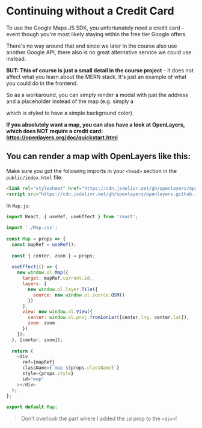 # Continuing without a Credit Card
To use the Google Maps JS SDK, you unfortunately need a credit card - event though you're most likely staying within the free tier Google offers.

There's no way around that and since we later in the course also use another Google API, there also is no great alternative service we could use instead.

**BUT: This of course is just a small detail in the course project** - it does not affect what you learn about the MERN stack. It's just an example of what you could do in the frontend.

So as a workaround, you can simply render a modal with just the address and a placeholder instead of the map (e.g. simply a <div> which is styled to have a simple background color).

**If you absolutely want a map, you can also have a look at OpenLayers, which does NOT require a credit card: https://openlayers.org/doc/quickstart.html**

## **You can render a map with OpenLayers like this:**

Make sure you got the following imports in your `<head>` section in the `public/index.html` file:
```html
<link rel="stylesheet" href="https://cdn.jsdelivr.net/gh/openlayers/openlayers.github.io@master/en/v6.1.1/css/ol.css" type="text/css">
<script src="https://cdn.jsdelivr.net/gh/openlayers/openlayers.github.io@master/en/v6.1.1/build/ol.js"></script>
```
In `Map.js`:

```javascript
import React, { useRef, useEffect } from 'react';
 
import './Map.css';
 
const Map = props => {
  const mapRef = useRef();
  
  const { center, zoom } = props;
 
  useEffect(() => {
    new window.ol.Map({
      target: mapRef.current.id,
      layers: [
        new window.ol.layer.Tile({
          source: new window.ol.source.OSM()
        })
      ],
      view: new window.ol.View({
        center: window.ol.proj.fromLonLat([center.lng, center.lat]),
        zoom: zoom
      })
    });
  }, [center, zoom]);
 
  return (
    <div
      ref={mapRef}
      className={`map ${props.className}`}
      style={props.style}
      id="map"
    ></div>
  );
};
 
export default Map;
```
> Don't overlook the part where I added the `id` prop to the `<div>`!